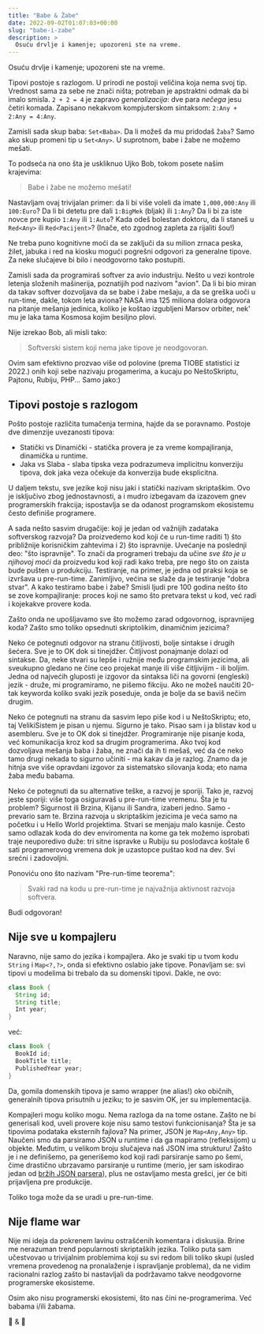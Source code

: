 ```yaml
---
title: "Babe & Žabe"
date: 2022-09-02T01:07:03+00:00
slug: "babe-i-zabe"
description: >
  Osuću drvlje i kamenje; upozoreni ste na vreme.
---
```


Osuću drvlje i kamenje; upozoreni ste na vreme.

Tipovi postoje s razlogom. U prirodi ne postoji veličina koja nema svoj tip. Vrednost sama za sebe ne znači ništa; potreban je apstraktni odmak da bi imalo smisla. `2 + 2 = 4` je zapravo _generalizacija_: dve para _nečega_ jesu četiri komada. Zapisano nekakvom kompjuterskom sintaksom: `2:Any + 2:Any = 4:Any`.

Zamisli sada skup baba: `Set<Baba>`. Da li možeš da mu pridodaš `Žaba`? Samo ako skup promeni tip u `Set<Any>`. U suprotnom, babe i žabe ne možemo mešati.

To podseća na ono šta je uskliknuo Ujko Bob, tokom posete našim krajevima:

> Babe i žabe ne možemo mešati!

Nastavljam ovaj trivijalan primer: da li bi više voleli da imate `1,000,000:Any` ili `100:Euro`? Da li bi detetu pre dali `1:BigMek` (bljak) ili `1:Any`? Da li bi za iste novce pre kupio `1:Any` ili `1:Auto`? Kada odeš bolestan doktoru, da li staneš u `Red<Any>` ili `Red<Pacijent>`? (Inače, eto zgodnog zapleta za rijaliti šou!)

Ne treba puno kognitivne moći da se zaključi da su milion zrnaca peska, žilet, jabuka i red na kiosku mogući pogrešni odgovori za generalne tipove. Za neke slučajeve bi bilo i neodgovorno tako postupiti.

Zamisli sada da programiraš softver za avio industriju. Nešto u vezi kontrole letenja složenih mašinerija, poznatijih pod nazivom "avion". Da li bi bio miran da takav softver dozvoljava da se babe i žabe mešaju, a da se greška uoči u run-time, dakle, tokom leta aviona? NASA ima 125 miliona dolara odgovora na pitanje mešanja jedinica, koliko je koštao izgubljeni Marsov orbiter, nek' mu je laka tama Kosmosa kojim besiljno plovi.

Nije izrekao Bob, ali misli tako:

> Softverski sistem koji nema jake tipove je neodgovoran.

Ovim sam efektivno prozvao više od polovine (prema TIOBE statistici iz 2022.) onih koji sebe nazivaju progamerima, a kucaju po NeštoSkriptu, Pajtonu, Rubiju, PHP... Samo jako:)

## Tipovi postoje s razlogom

Pošto postoje različita tumačenja termina, hajde da se poravnamo. Postoje dve dimenzije uvezanosti tipova:

+ Statički vs Dinamički - statička provera je za vreme kompajliranja, dinamička u runtime.
+ Jaka vs Slaba - slaba tipska veza podrazumeva implicitnu konverziju tipova, dok jaka veza očekuje da konverzija bude eksplicitna.

U daljem tekstu, sve jezike koji nisu jaki i statički nazivam skriptaškim. Ovo je isključivo zbog jednostavnosti, a i mudro izbegavam da izazovem gnev programerskih frakcija; ispostavlja se da odanost programskom ekosistemu često definiše programere.

A sada nešto sasvim drugačije: koji je jedan od važnijih zadataka softverskog razvoja? Da proizvedemo kod koji će u run-time raditi 1) što približnije korisničkim zahtevima i 2) što ispravnije. Uvećanje na poslednji deo: "što ispravnije". To znači da programeri trebaju da učine _sve što je u njihovoj moći_ da proizvedu kod koji radi kako treba, pre nego što on zaista bude pušten u produkciju. Testiranje, na primer, je jedna od praksi koja se izvršava u pre-run-time. Zanimljivo, većina se slaže da je testiranje "dobra stvar". A kako testiramo babe i žabe? Smisli ljudi pre 100 godina nešto što se zove kompajliranje: proces koji ne samo što pretvara tekst u kod, već radi i kojekakve provere koda.

Zašto onda ne upošljavamo sve što možemo zarad odgovornog, ispravnijeg koda? Zašto smo toliko opsednuti skriptolikim, dinamičnim jezicima?

Neko će potegnuti odgovor na stranu čitljivosti, bolje sintakse i drugih šećera. Sve je to OK dok si tinejdžer. Čitljivost ponajmanje dolazi od sintakse. Da, neke stvari su lepše i ružnije među programskim jezicima, ali sveukupno gledano ne čine ceo projekat manje ili više čitljivijim - ili boljim. Jedna od najvećih gluposti je izgovor da sintaksa liči na govorni (engleski) jezik - druže, mi programiramo, ne pišemo fikciju. Ako ne možeš naučiti 20-tak keyworda koliko svaki jezik poseduje, onda je bolje da se baviš nečim drugim.

Neko će potegnuti na stranu da sasvim lepo piše kod i u NeštoSkriptu; eto, taj VelikiSistem je pisan u njemu. Sigurno je tako. Pisao sam i ja blistav kod u asembleru. Sve je to OK dok si tinejdžer. Programiranje nije pisanje koda, već komunikacija kroz kod sa drugim programerima. Ako tvoj kod dozvoljava mešanja baba i žaba, ne znači da ih ti mešaš, već da će neko tamo drugi nekada to sigurno učiniti - ma kakav da je razlog. Znamo da je hitnja sve više opravdani izgovor za sistematsko silovanja koda; eto nama žaba među babama.

Neko će potegnuti da su alternative teške, a razvoj je sporiji. Tako je, razvoj jeste sporiji: više toga osiguravaš u pre-run-time vremenu. Šta je tu problem? Sigurnost ili Brzina, Kijanu ili Sandra, izaberi jedno. Samo - prevario sam te. Brzina razvoja u skriptaškim jezicima je veća samo na početku i u Hello World projektima. Stvari se menjaju malo kasnije. Često samo odlazak koda do dev enviromenta na kome ga tek možemo isprobati traje neuporedivo duže: tri sitne ispravke u Rubiju su poslodavca koštale 6 sati programerovog vremena dok je uzastopce puštao kod na dev. Svi srećni i zadovoljni.

Ponoviću ono što nazivam "Pre-run-time teorema":

> Svaki rad na kodu u pre-run-time je najvažnija aktivnost razvoja softvera.

Budi odgovoran!

## Nije sve u kompajleru

Naravno, nije samo do jezika i kompajlera. Ako je svaki tip u tvom kodu `String` i `Map<?,?>`, onda si efektivno oslabio jake tipove. Ponavljam se: svi tipovi u modelima bi trebalo da su domenski tipovi. Dakle, ne ovo:

```java
class Book {
  String id;
  String title;
  Int year;
}
```

već:

```java
class Book {
  BookId id;
  BookTitle title;
  PublishedYear year;
}
```

Da, gomila domenskih tipova je samo wrapper (ne alias!) oko običnih, generalnih tipova prisutnih u jeziku; to je sasvim OK, jer su implementacija.

Kompajleri mogu koliko mogu. Nema razloga da na tome ostane. Zašto ne bi generisali kod, uveli provere koje nisu samo testovi funkcionisanja? Šta je sa tipovima podataka eksternih fajlova? Na primer, JSON je `Map<Any,Any>` tip. Naučeni smo da parsiramo JSON u runtime i da ga mapiramo (refleksijom) u objekte. Međutim, u velikom broju slučajeva naš JSON ima strukturu! Zašto je i ne definišemo, pa generišemo kod koji radi parsiranje samo po šemi, čime drastično ubrzavamo parsiranje u runtime (merio, jer sam iskodirao jedan od [bržih JSON parsera](https://json.jodd.org)), plus ne ostavljamo mesta grešci, jer će biti prijavljena pre produkcije.

Toliko toga može da se uradi u pre-run-time.

## Nije flame war

Nije mi ideja da pokrenem lavinu ostrašćenih komentara i diskusija. Brine me nerazuman trend popularnosti skriptaških jezika. Toliko puta sam učestvovao u trivijalnim problemima koji su svi redom bili toliko skupi (usled vremena provedenog na pronalaženje i ispravljanje problema), da ne vidim racionalni razlog zašto bi nastavljali da podržavamo takve neodgovorne programerske ekosisteme.

Osim ako nisu programerski ekosistemi, što nas čini ne-programerima. Već babama i/ili žabama.

👵 & 🐸

